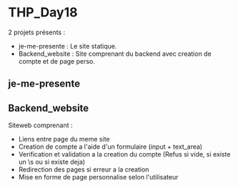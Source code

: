 # THP_Day18
2 projets présents :
* je-me-presente : Le site statique.
* Backend_website : Site comprenant du backend avec creation de compte et de page perso.

## je-me-presente

## Backend_website
Siteweb comprenant :
* Liens entre page du meme site
* Creation de compte a l'aide d'un formulaire (input + text_area)
* Verification et validation a la creation du compte (Refus si vide, si existe un \s ou si existe deja)
* Redirection des pages si erreur a la creation
* Mise en forme de page personnalise selon l'utilisateur
